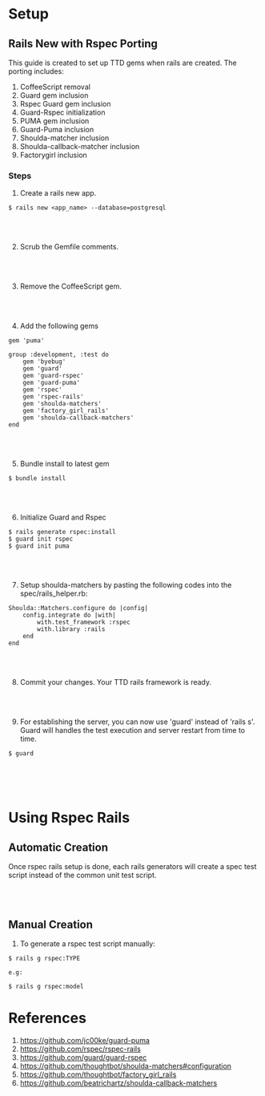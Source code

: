 # Setup
## Rails New with Rspec Porting
This guide is created to set up TTD gems when rails are created. The porting includes:

1. CoffeeScript removal
2. Guard gem inclusion
3. Rspec Guard gem inclusion
4. Guard-Rspec initialization
5. PUMA gem inclusion
6. Guard-Puma inclusion
7. Shoulda-matcher inclusion
8. Shoulda-callback-matcher inclusion
9. Factorygirl inclusion


### Steps
1) Create a rails new app.
```
$ rails new <app_name> --database=postgresql
```


<br><br>

2) Scrub the Gemfile comments.


<br><br>


3) Remove the CoffeeScript gem.


<br><br>


4) Add the following gems
```
gem 'puma'

group :development, :test do
	gem 'byebug'
	gem 'guard'
	gem 'guard-rspec'
	gem 'guard-puma'
	gem 'rspec'
	gem 'rspec-rails'
	gem 'shoulda-matchers'
	gem 'factory_girl_rails'
	gem 'shoulda-callback-matchers'
end
```


<br><br>

5) Bundle install to latest gem
```
$ bundle install
```


<br><br>

6) Initialize Guard and Rspec
```
$ rails generate rspec:install
$ guard init rspec
$ guard init puma
```


<br><br>

7) Setup shoulda-matchers by pasting the following codes into the spec/rails_helper.rb:
```
Shoulda::Matchers.configure do |config|
	config.integrate do |with|
		with.test_framework :rspec
		with.library :rails
	end
end
```


<br><br>

8) Commit your changes. Your TTD rails framework is ready.


<br><br>

9) For establishing the server, you can now use 'guard' instead of 'rails s'. Guard will handles the test execution and server restart from time to time.
```
$ guard
```


<br><br><br>

# Using Rspec Rails
## Automatic Creation
Once rspec rails setup is done, each rails generators will create a spec test script instead of the common unit test script.


<br><br>

## Manual Creation
1) To generate a rspec test script manually:
```
$ rails g rspec:TYPE

e.g:

$ rails g rspec:model
```



# References
1. https://github.com/jc00ke/guard-puma
2. https://github.com/rspec/rspec-rails
3. https://github.com/guard/guard-rspec
4. https://github.com/thoughtbot/shoulda-matchers#configuration
5. https://github.com/thoughtbot/factory_girl_rails
6. https://github.com/beatrichartz/shoulda-callback-matchers
